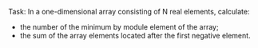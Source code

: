 ﻿Task:
In a one-dimensional array consisting of N real elements, calculate:
- the number of the minimum by module element of the array;
- the sum of the array elements located after the first negative element.